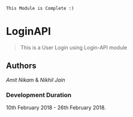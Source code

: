     This Module is Complete :)

# LoginAPI
>This is a User Login using Login-API module

## Authors
*Amit Nikam* & *Nikhil Jain*

### Development Duration
10th February 2018 - 26th February 2018.
